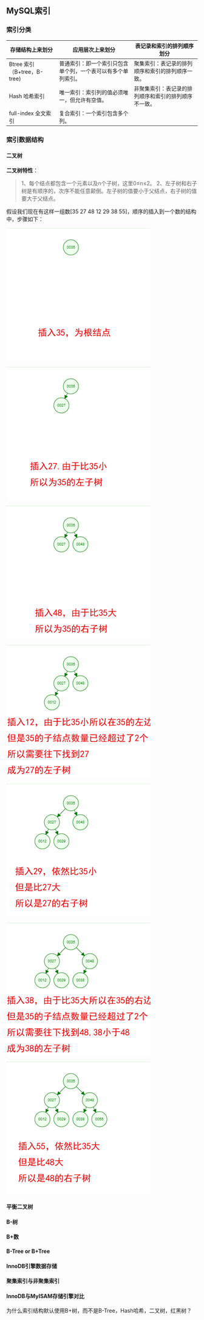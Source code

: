 ## MySQL索引

### 索引分类

| 存储结构上来划分            | 应用层次上来划分                                             | 表记录和索引的排列顺序划分                           |
| --------------------------- | ------------------------------------------------------------ | ---------------------------------------------------- |
| Btree 索引（B+tree，B-tree) | 普通索引：即一个索引只包含单个列，一个表可以有多个单列索引。 | 聚集索引：表记录的排列顺序和索引的排列顺序一致。     |
| Hash 哈希索引               | 唯一索引：索引列的值必须唯一，但允许有空值。                 | 非聚集索引：表记录的排列顺序和索引的排列顺序不一致。 |
| full-index 全文索引         | 复合索引：一个索引包含多个列。                               |                                                      |

### 索引数据结构

#### 二叉树

**二叉树特性**：

  > 1、每个结点都包含一个元素以及n个子树，这里0≤n≤2。
  > 2、左子树和右子树是有顺序的，次序不能任意颠倒。左子树的值要小于父结点，右子树的值要大于父结点。

假设我们现在有这样一组数[35 27 48 12 29 38 55]，顺序的插入到一个数的结构中，步骤如下：

![mysql](../images/development/mysql/640.png) 

![mysql](../images/development/mysql/641.png) 

![mysql](../images/development/mysql/642.png) 

![mysql](../images/development/mysql/643.png)  

![mysql](../images/development/mysql/644.png) 

![mysql](../images/development/mysql/645.png) 

![mysql](../images/development/mysql/646.png)   

#### 平衡二叉树

#### B-树

#### B+数

#### B-Tree or B+Tree

#### InnoDB引擎数据存储

#### 聚集索引与非聚集索引

#### InnoDB与MyISAM存储引擎对比

为什么索引结构默认使用B+树，而不是B-Tree，Hash哈希，二叉树，红黑树？
